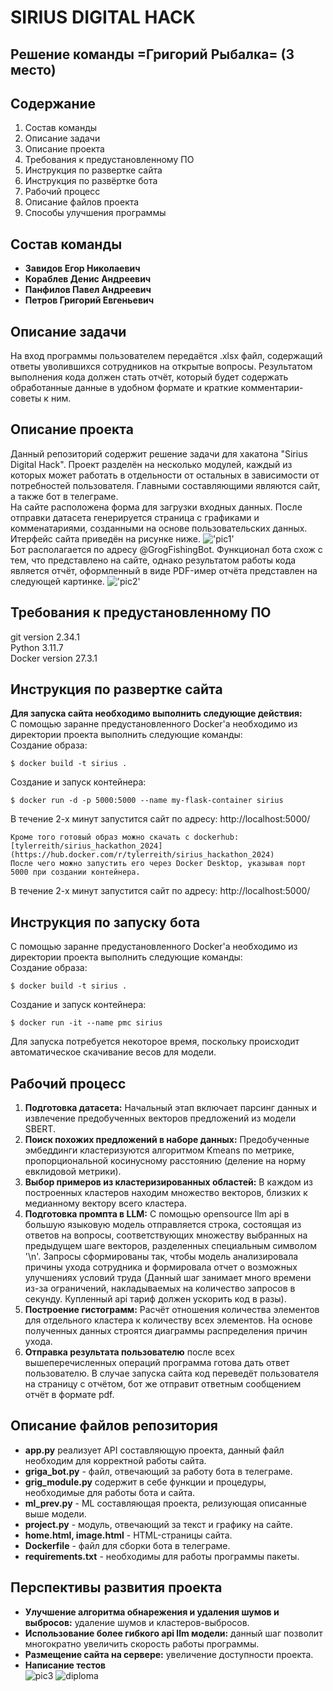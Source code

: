 # SIRIUS DIGITAL HACK 
## Решение команды =Григорий Рыбалка= (3 место)
## Содержание

1. Состав команды
2. Описание задачи
3. Описание проекта
4. Требования к предустановленному ПО
5. Инструкция по развертке сайта
6. Инструкция по развёртке бота
7. Рабочий процесс
8. Описание файлов проекта
9. Способы улучшения программы
## Состав команды
- **Завидов Егор Николаевич**
- **Кораблев Денис Андреевич**
- **Панфилов Павел Андреевич**
- **Петров Григорий Евгеньевич**
## Описание задачи
На вход программы пользователем передаётся .xlsx файл, содержащий ответы уволившихся сотрудников на открытые вопросы. Результатом выполнения кода должен стать отчёт, который будет содержать обработанные данные в удобном формате и краткие комментарии-советы к ним.
## Описание проекта
Данный репозиторий содержит решение задачи для хакатона "Sirius Digital Hack". Проект разделён на несколько модулей, каждый из которых может работать в отдельности от остальных в зависимости от потребностей пользователя. Главными составляющими являются сайт, а также бот в телеграме.  
На сайте расположена форма для загрузки входных данных. После отправки датасета генерируется страница с графиками и комменатариями, созданными на основе пользовательских данных. Итерфейc сайта приведён на рисунке ниже.
!['pic1'](https://github.com/victorsemipalatin/sirius_2024/blob/main/int.jpeg)  
Бот располагается по адресу @GrogFishingBot. Функционал бота схож с тем, что представлено на сайте, однако результатом работы кода является отчёт, оформленный в виде PDF-имер отчёта представлен на следующей картинке.
!['pic2'](https://github.com/victorsemipalatin/sirius_2024/blob/main/report.png)
## Требования к предустановленному ПО
git version 2.34.1  
Python 3.11.7  
Docker version 27.3.1  
## Инструкция по развертке сайта
**Для запуска сайта необходимо выполнить следующие действия:**  
С помощью заранне предустановленного Docker'a необходимо из директории проекта выполнить следующие команды:  
Создание образа:
```
$ docker build -t sirius .
```
Создание и запуск контейнера:
```
$ docker run -d -p 5000:5000 --name my-flask-container sirius
```
В течение 2-х минут запустится сайт по адресу:
http://localhost:5000/
```
Кроме того готовый образ можно скачать с dockerhub:
[tylerreith/sirius_hackathon_2024](https://hub.docker.com/r/tylerreith/sirius_hackathon_2024)
После чего можно запустить его через Docker Desktop, указывая порт 5000 при создании контейнера.
```
В течение 2-х минут запустится сайт по адресу:
http://localhost:5000/
## Инструкция по запуску бота
С помощью заранне предустановленного Docker'a необходимо из директории проекта выполнить следующие команды:  
Создание образа:
```
$ docker build -t sirius .
```
Создание и запуск контейнера:
```
$ docker run -it --name pmc sirius
```
Для запуска потребуется некоторое время, поскольку происходит автоматическое скачивание весов для модели.
## Рабочий процесс

1. **Подготовка датасета:** Начальный этап включает парсинг данных и извлечение предобученных векторов предложений из модели SBERT.
2. **Поиск похожих предложений в наборе данных:** Предобученные эмбеддинги кластеризуются алгоритмом Kmeans по метрике, пропорциональной косинусному расстоянию (деление на норму евклидовой метрики).
3. **Выбор примеров из кластеризированных областей:** В каждом из построенных кластеров находим множество векторов, близких к медианному вектору всего кластера.
4. **Подготовка промпта в LLM:** С помощью opensource llm api в большую языковую модель отправляется строка, состоящая из ответов на вопросы, соответствующих множеству выбранных на предыдущем шаге векторов, разделенных специальным символом '\n'. Запросы сформированы так, чтобы модель анализировала причины ухода сотрудника и формировала отчет о возможных улучшениях условий труда (Данный шаг занимает много времени из-за ограничений, накладываемых на количество запросов в секунду. Купленный api тариф должен ускорить код в разы).
5. **Построение гистограмм:** Расчёт отношения количества элементов для отдельного кластера к количеству всех элементов. На основе полученных данных строятся диаграммы распределения причин ухода.
6. **Отправка результата пользователю** после всех вышеперечисленных операций программа готова дать ответ пользователю. В случае запуска сайта код переведёт пользователя на страницу с отчётом, бот же отправит ответным сообщением отчёт в формате pdf.  

## Описание файлов репозитория
- **app.py** реализует API составляющую проекта, данный файл необходим для корректной работы сайта.  
- **griga_bot.py** - файл, отвечающий за работу бота в телеграме.  
- **grig_module.py** содержит в себе функции и процедуры, необходимые для работы бота и сайта.  
- **ml_prev.py** - ML составляющая проекта, релизующая описанные выше модели.  
- **project.py** - модуль, отвечающий за текст и графику на сайте.  
- **home.html, image.html** - HTML-страницы сайта.  
- **Dockerfile** - файл для сборки бота в телеграме.  
- **requirements.txt** - необходимы для работы программы пакеты.  

## Перспективы развития проекта    
- **Улучшение алгоритма обнарежения и удаления шумов и выбросов:** удаление шумов и кластеров-выбросов.  
- **Использование более гибкого api llm модели:** данный шаг позволит многократно увеличить скорость работы программы.  
- **Размещение сайта на сервере:** увеличение доступности проекта.  
- **Написание тестов**  
![pic3](https://github.com/victorsemipalatin/sirius_2024/blob/main/goodby.png)
![diploma](https://github.com/victorsemipalatin/sirius_2024/blob/main/photo_2024-10-21_00-42-32.jpg)

